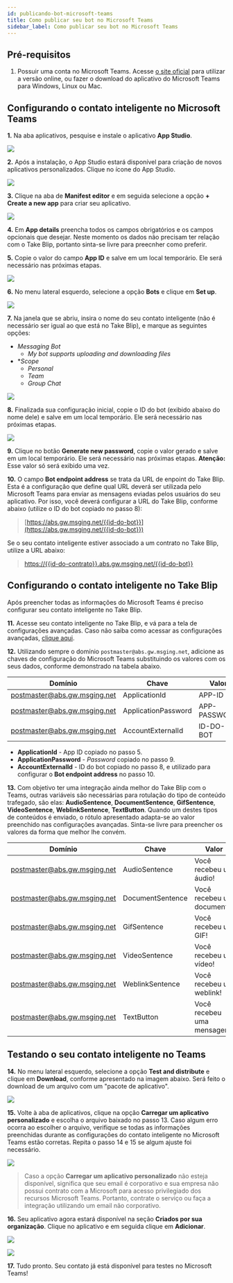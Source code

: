 ```yaml
---
id: publicando-bot-microsoft-teams
title: Como publicar seu bot no Microsoft Teams
sidebar_label: Como publicar seu bot no Microsoft Teams
---
```



## Pré-requisitos

1. Possuir uma conta no Microsoft Teams. Acesse [o site oficial](https://products.office.com/pt-br/microsoft-teams/group-chat-software) para utilizar a versão online, ou fazer o download do aplicativo do Microsoft Teams para Windows, Linux ou Mac.

## Configurando o contato inteligente no Microsoft Teams
**1.** Na aba aplicativos, pesquise e instale o aplicativo **App Studio**.

![](/img/channels/microsoft-teams/publicando-bot-microsoft-teams-1.png)
<br>

**2.** Após a instalação, o App Studio estará disponível para criação de novos aplicativos personalizados. Clique no ícone do App Studio.

![](/img/channels/microsoft-teams/publicando-bot-microsoft-teams-2.png)
<br>

**3.** Clique na aba de **Manifest editor** e em seguida selecione a opção **+ Create a new app** para criar seu aplicativo.

![](/img/channels/microsoft-teams/publicando-bot-microsoft-teams-3.png)
<br>

**4.** Em **App details** preencha todos os campos obrigatórios e os campos opcionais que desejar. Neste momento os dados não precisam ter relação com o Take Blip, portanto sinta-se livre para preecnher como preferir.

**5.** Copie o valor do campo **App ID** e salve em um local temporário. Ele será necessário nas próximas etapas.

![](/img/channels/microsoft-teams/publicando-bot-microsoft-teams-4.png)
<br>

**6.** No menu lateral esquerdo, selecione a opção **Bots** e clique em **Set up**.

![](/img/channels/microsoft-teams/publicando-bot-microsoft-teams-5.png)
<br>

**7.** Na janela que se abriu, insira o nome do seu contato inteligente (não é necessário ser igual ao que está no Take Blip), e marque as seguintes opções:
- *Messaging Bot*
    - *My bot supports uploading and downloading files*
- **Scope*
    - *Personal*
    - *Team*
    - *Group Chat*

![](/img/channels/microsoft-teams/publicando-bot-microsoft-teams-9.png)
<br>

**8.** Finalizada sua configuração inicial, copie o ID do bot (exibido abaixo do nome dele) e salve em um local temporário. Ele será necessário nas próximas etapas.

![](/img/channels/microsoft-teams/publicando-bot-microsoft-teams-6.png)
<br>

**9.** Clique no botão **Generate new password**, copie o valor gerado e salve em um local temporário. Ele será necessário nas próximas etapas. **Atenção:** Esse valor só será exibido uma vez.

**10.** O campo **Bot endpoint address** se trata da URL de enpoint do Take Blip. Esta é a configuração que define qual URL deverá ser utilizada pelo Microsoft Teams para enviar as mensagens eviadas pelos usuários do seu aplicativo. Por isso, você deverá configurar a URL do Take Blip, conforme abaixo (utilize o ID do bot copiado no passo 8):

> [https://abs.gw.msging.net/{{id-do-bot}}](https://abs.gw.msging.net/{{id-do-bot}})

Se o seu contato inteligente estiver associado a um contrato no Take Blip, utilize a URL abaixo:

> [https://{{id-do-contrato}}.abs.gw.msging.net/{{id-do-bot}}](https://{{id-do-contrato}}.abs.gw.msging.net/{{id-do-bot}})


## Configurando o contato inteligente no Take Blip

Após preencher todas as informações do Microsoft Teams é preciso configurar seu contato inteligente no Take Blip.

**11.** Acesse seu contato inteligente no Take Blip, e vá para a tela de configurações avançadas. Caso não saiba como acessar as configurações avançadas, [clique aqui](/docs/management/configuracoes-avancadas-bot).

**12.** Utilizando sempre o domínio `postmaster@abs.gw.msging.net`, adicione as chaves de configuração do Microsoft Teams substituindo os valores com os seus dados, conforme demonstrado na tabela abaixo.

| Domínio                      | Chave                 | Valor        |
| ---------------------------- | --------------------- | ------------ |
| postmaster@abs.gw.msging.net | ApplicationId         | APP-ID       |
| postmaster@abs.gw.msging.net | ApplicationPassword   | APP-PASSWORD |
| postmaster@abs.gw.msging.net | AccountExternalId     | ID-DO-BOT    |

- **ApplicationId** - App ID copiado no passo 5.
- **ApplicationPassword** - *Password* copiado no passo 9.
- **AccountExternalId** - ID do bot copiado no passo 8, e utilizado para configurar o **Bot endpoint address** no passo 10.

**13.** Com objetivo ter uma integração ainda melhor do Take Blip com o Teams, outras variáveis são necessárias para rotulação do tipo de conteúdo trafegado, são elas: **AudioSentence**, **DocumentSentence**, **GifSentence**, **VideoSentence**, **WeblinkSentence**, **TextButton**. Quando um destes tipos de conteúdos é enviado, o rótulo apresentado adapta-se ao valor preenchido nas configurações avançadas. Sinta-se livre para preencher os valores da forma que melhor lhe convém.

| Domínio                      | Chave            | Valor                      |
| ---------------------------- | ---------------- | -------------------------- |
| postmaster@abs.gw.msging.net | AudioSentence    | Você recebeu um áudio!     |
| postmaster@abs.gw.msging.net | DocumentSentence | Você recebeu um documento! |
| postmaster@abs.gw.msging.net | GifSentence      | Você recebeu um GIF!       |
| postmaster@abs.gw.msging.net | VideoSentence    | Você recebeu um vídeo!     |
| postmaster@abs.gw.msging.net | WeblinkSentence  | Você recebeu um weblink!   |
| postmaster@abs.gw.msging.net | TextButton       | Você recebeu uma mensagem! |


## Testando o seu contato inteligente no Teams

**14.** No menu lateral esquerdo, selecione a opção **Test and distribute** e clique em **Download**, conforme apresentado na imagem abaixo. Será feito o download de um arquivo com um "pacote de aplicativo".

![](/img/channels/microsoft-teams/publicando-bot-microsoft-teams-7.png)<br>

**15.** Volte à aba de aplicativos, clique na opção **Carregar um aplicativo personalizado** e escolha o arquivo baixado no passo 13. Caso algum erro ocorra ao escolher o arquivo, verifique se todas as informações preenchidas durante as configurações do contato inteligente no Microsoft Teams estão corretas. Repita o passo 14 e 15 se algum ajuste foi necessário.

![](/img/channels/microsoft-teams/publicando-bot-microsoft-teams-8.png)

> Caso a opção **Carregar um aplicativo personalizado**  não esteja disponível, significa que seu email é corporativo e sua empresa não possui contrato com a Microsoft para acesso privilegiado dos recursos Microsoft Teams. Portanto, contrate o serviço ou faça a integração utilizando um email não corporativo.

**16.** Seu aplicativo agora estará disponível na seção **Criados por sua organização**. Clique no aplicativo e em seguida clique em **Adicionar**.

![](/img/channels/microsoft-teams/publicando-bot-microsoft-teams-10.png)

![](/img/channels/microsoft-teams/publicando-bot-microsoft-teams-11.png)
<br>

**17.** Tudo pronto. Seu contato já está disponível para testes no Microsoft Teams!

<!-- Rating frame -->
<script type="text/javascript" src="/scripts/rating.js"></script>

<!-- Rating frame -->
<script type="text/javascript" src="/scripts/rating.js"></script>
